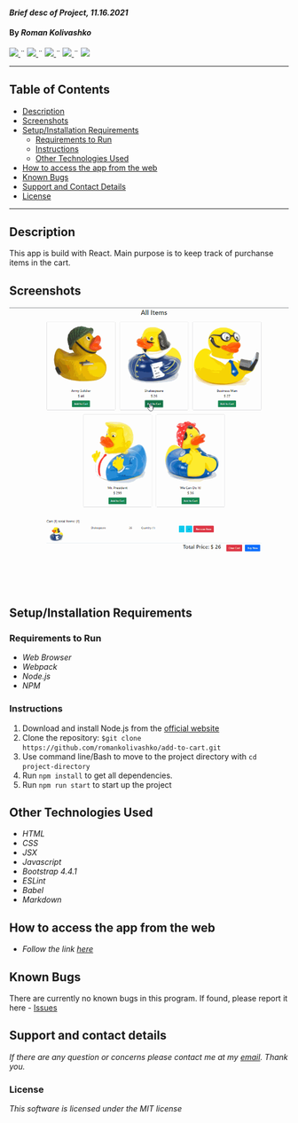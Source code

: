 #### _Brief desc of Project, 11.16.2021_

#### By _**Roman Kolivashko**_

<html>
<!-- Project Shields -->
    <p align="left">
        <a href="https://github.com/romankolivashko/add-to-cart">
            <img src="https://img.shields.io/github/repo-size/romankolivashko/add-to-cart?style=plastic">
        </a>
		  ¨
        <a href="https://github.com/romankolivashko/add-to-cart/commits/main">
            <img src="https://img.shields.io/github/last-commit/romankolivashko/add-to-cart?color=yellow&style=plastic">
        </a>
        ¨
        <a href="https://github.com/romankolivashko/add-to-cart/stargazers">
            <img src="https://img.shields.io/github/stars/romankolivashko/add-to-cart?color=yellow&style=plastic">
        </a>
        ¨
        <a href="https://github.com/romankolivashko/add-to-cart/issues">
           <img src="https://img.shields.io/github/issues/romankolivashko/add-to-cart?color=yellow&style=plastic">
        </a>
        ¨
        <a href="https://linkedin.com/in/rkolivashko">
            <img src="https://img.shields.io/badge/-LinkedIn-black.svg?style=plastic&logo=linkedin&colorB=2867B2">
        </a>
    </p> 
</html>

---
## Table of Contents
* [Description](#description)
* [Screenshots](#screenshots)
* [Setup/Installation Requirements](#installation-requirements)
    - [Requirements to Run](#requirements-to-run)
    - [Instructions](#instructions)
    - [Other Technologies Used](#other-technologies-used)
* [How to access the app from the web](#web-access)
* [Known Bugs](#known-bugs)
* [Support and Contact Details](#support-and-contact-details)
* [License](#license)
---
## Description <a id="description"></a>
This app is build with React. Main purpose is to keep track of purchanse items in the cart.


## Screenshots <a id="screenshots"></a>
![](./src/img/duck_cart.gif)

## Setup/Installation Requirements <a id="installation-requirements"></a>

### Requirements to Run <a id="requirements-to-run"></a>
* _Web Browser_
* _Webpack_
* _Node.js_
* _NPM_

### Instructions <a id="instructions"></a>

1. Download and install Node.js from the [official website](https://nodejs.org/en/download/)
2. Clone the repository: `$git clone https://github.com/romankolivashko/add-to-cart.git`
3. Use command line/Bash to move to the project directory with `cd project-directory`
4. Run `npm install` to get all dependencies. 
5. Run `npm run start` to start up the project


## Other Technologies Used <a id="other-technologies-used"></a>

* _HTML_
* _CSS_
* _JSX_
* _Javascript_
* _Bootstrap 4.4.1_
* _ESLint_
* _Babel_
* _Markdown_


## How to access the app from the web <a id="web-access"></a>
* _Follow the link [here](https://tender-curie-d8ce11.netlify.app/)_ 

## Known Bugs <a id="known-bugs"></a>

There are currently no known bugs in this program.
If found, please report it here - [Issues](https://github.com/romankolivashko/add-to-cart/issues)

## Support and contact details <a id="support-and-contact-details"></a>

_If there are any question or concerns please contact me at my [email](mailto:rkolivashko@gmail.com). Thank you._



### License <a id="license"></a>

*This software is licensed under the MIT license*
